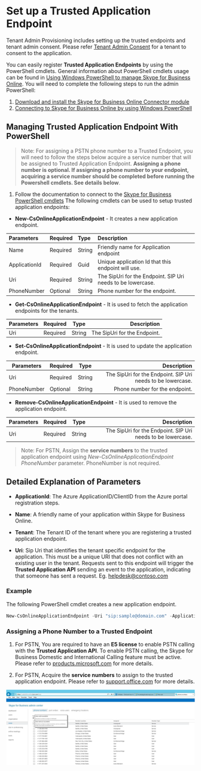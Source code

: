 # Set up a Trusted Application Endpoint 

Tenant Admin Provisioning includes setting up the trusted endpoints and tenant admin consent.
Please refer [Tenant Admin Consent](./TenantAdminConsent.md) for a tenant to consent to the application.

You can easily register **Trusted Application Endpoints** by using the PowerShell cmdlets.
General information about PowerShell cmdlets usage can be found in [Using Windows PowerShell to manage Skype for Business Online](https://technet.microsoft.com/en-us/library/dn362831.aspx).  You will need to complete the following steps to run the admin PowerShell:

1. [Download and install the Skype for Business Online Connector module](http://go.microsoft.com/fwlink/?LinkId=294688)
2. [Connecting to Skype for Business Online by using Windows PowerShell](https://technet.microsoft.com/en-us/library/dn362795.aspx)

## Managing Trusted Application Endpoint With PowerShell

>Note: For assigning a PSTN phone number to a Trusted Endpoint, you will need to follow the steps below acquire a service number that will be assigned to Trusted Application Endpoint. **Assigning a phone number is optional.  If assigning a phone number to your endpoint, acquiring a service number should be completed before running the Powershell cmdlets.  See details below**.

 1. Follow the documentation to connect to the [Skype for Business PowerShell cmdlets](https://technet.microsoft.com/en-us/library/dn362831.aspx)
 The following cmdlets can be used to setup trusted application endpoints:

- **New-CsOnlineApplicationEndpoint** - It creates a new application endpoint.


|**Parameters**|**Required**|**Type**|**Description**|
|:-----|:-----|:-----|:-----|
|Name|Required|String|Friendly name for Application endpoint|
|ApplicationId|Required|Guid|Unique application Id that this endpoint will use.|
|Uri|Required|String|The SipUri for the Endpoint. SIP Uri needs to be lowercase.|
|PhoneNumber|Optional|String|Phone number for the endpoint.|


 
- **Get-CsOnlineApplicationEndpoint** - It is used to fetch the application endpoints for the tenants.

| Parameters     | Required | Type   | Description                                       |
| ---------------|:---------|:------:| -------------------------------------------------:|
| Uri           | Required | String | The SipUri for the Endpoint.        |

- **Set-CsOnlineApplicationEndpoint** - It is used to update the application endpoint.

| Parameters     | Required | Type   | Description                                       |
| ---------------|:---------|:------:| -------------------------------------------------:|
| Uri            | Required | String | The SipUri for the Endpoint. SIP Uri needs to be lowercase. |
| PhoneNumber    | Optional | String |    Phone number for the endpoint.    |

- **Remove-CsOnlineApplicationEndpoint** - It is used to remove the application endpoint.

| Parameters     | Required | Type   | Description                                       |
| ---------------|:---------|:------:| -------------------------------------------------:|
| Uri            | Required | String | The SipUri for the Endpoint. SIP Uri needs to be lowercase.        |

>Note: For PSTN, Assign the **service numbers** to the trusted application endpoint using _New-CsOnlineApplicationEndpoint PhoneNumber_ parameter. PhoneNumber is not required.
 
## Detailed Explanation of Parameters

- **ApplicationId**: The Azure ApplicationID/ClientID from the Azure portal registration steps.

- **Name**: A friendly name of your application within Skype for Business Online.

- **Tenant**: The Tenant ID of the tenant where you are registering a trusted application endpoint.

- **Uri**: Sip Uri that identifies the tenant specific endpoint for the application. This must be a unique URI that does not conflict with an existing user in the tenant. Requests sent to this endpoint will trigger the **Trusted Application API** sending an event to the application, indicating that someone has sent a request. Eg. helpdesk@contoso.com


### Example

The following PowerShell cmdlet creates a new application endpoint.

```PowerShell
New-CsOnlineApplicationEndpoint -Uri "sip:sample@domain.com" -ApplicationId "44ff763b-5d1f-40ab-95bf-f31kc8757998" -Name "SampleApp" -PhoneNumber "19841110909"
```

### Assigning a Phone Number to a Trusted Endpoint

 1. For PSTN, You are required to have an **E5 license** 
to enable PSTN calling with the **Trusted Application API**. To enable PSTN calling, the Skype for Business Domestic and International Calling feature must be active. Please refer to [products.microsoft.com](https://products.office.com/en-us/business/office-365-enterprise-e5-business-software)  for more details.

 2. For PSTN, Acquire the **service numbers** to assign to the trusted application endpoint. Please refer to [support.office.com](https://support.office.com/en-us/article/Getting-Skype-for-Business-service-phone-numbers-e434aeb2-af99-40e7-981e-a474f0383734) for more details. 
 
   ![Assign service telephone number](images/PSTNEndpoint2.jpeg)


